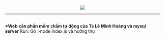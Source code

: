 <p align="center"><img src="blob:https://imgur.com/7cdd6d29-65bf-4866-8511-b16abafad8c1"></p>
<hr><br>
<b>*Web cần phần mềm chấm tự động của Ts Lê Minh Hoàng và mysql server</b>
Run: Gõ >node index.js và hưởng thụ
